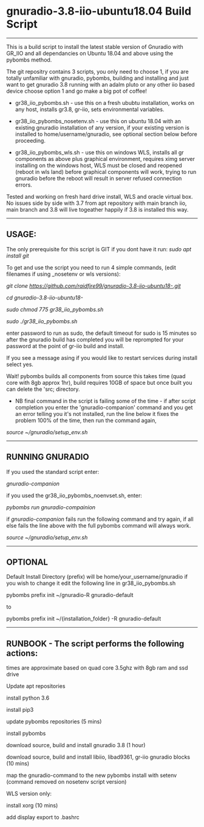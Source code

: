 
# gnuradio-3.8-iio-ubuntu18.04 Build Script
-----------------------------------------------------------------------------------------------------------------------------
This is a build script to install the latest stable version of Gnuradio with GR_IIO and all dependancies on Ubuntu 18.04 and above using the pybombs method.

The git repositry contains 3 scripts, you only need to choose 1, if you are totally unfamiliar with gnuradio, pybombs, building and installing and just want to get gnuradio 3.8 running with an adalm pluto or any other iio based device choose option 1 and go make a big pot of coffee!

- gr38_iio_pybombs.sh - use this on a fresh ububtu installation, works on any host, installs gr3.8, gr-iio, sets environmental variables.
- gr38_iio_pybombs_nosetenv.sh - use this on ubuntu 18.04 with an existing gnuradio installation of any version, if your existing version is installed to home/username/gnuradio, see optional section below before proceeding.

- gr38_iio_pybombs_wls.sh - use this on windows WLS, installs all gr components as above plus graphical environment, requires ximg server installing on the windows host, WLS must be closed and reopened (reboot in wls land) before graphical components will work, trying to run gnuradio before the reboot will result in server refused connection errors.


Tested and working on fresh hard drive install, WLS and oracle virtual box. No issues side by side with 3.7 from apt repository with main branch iio, main branch and 3.8 will live togeather happily if 3.8 is installed this way.



-----------------------------------------------------------------------------------------------------------------------------

USAGE:
-
The only prerequisite for this script is GIT if you dont have it run:
*sudo apt install git*

To get and use the script you need to run 4 simple commands, (edit filenames if using _nosetenv or wls versions):


*git clone https://github.com/raidfire99/gnuradio-3.8-iio-ubuntu18-.git*

*cd gnuradio-3.8-iio-ubuntu18-*

*sudo chmod 775 gr38_iio_pybombs.sh*

*sudo ./gr38_iio_pybombs.sh*


enter password to run as sudo, the default timeout for sudo is 15 minutes so after the gnuradio build has completed you will be reprompted for your password at the point of gr-iio build and install.

If you see a message asing if you would like to restart services during install select yes.


Wait! pybombs builds all components from source this takes time (quad core with 8gb approx 1hr), build requires 10GB of space but once built you can delete the 'src; directory.


- NB final command in the script is failing some of the time - if after script completion you enter the 'gnuradio-companion' command and you get an error telling you it's not installed, run the line below it fixes the problem 100% of the time, then run the command again,

*source ~/gnuradio/setup_env.sh*

-----------------------------------------------------------------------------------------------------------------------------

RUNNING GNURADIO
-

If you used the standard script enter:

*gnuradio-companion*

if you used the gr38_iio_pybombs_noenvset.sh, enter:

*pybombs run gnuradio-compainion*

if *gnuradio-companion* fails run the following command and try again, if all else fails the line above with the full pybombs command will always work.

*source ~/gnuradio/setup_env.sh*

------------------------------------------------------------------------------------------------------------------------------
OPTIONAL 
-

Default Install Directory (prefix) will be home/your_username/gnuradio if you wish to change it edit the following line in gr38_iio_pybombs.sh

pybombs prefix init ~/gnuradio-R gnuradio-default

to

pybombs prefix init ~/{installation_folder} -R gnuradio-default

-----------------------------------------------------------------------------------------------------------------------------
 RUNBOOK - The script performs the following actions:
-

times are approximate based on quad core 3.5ghz with 8gb ram and ssd drive

Update apt repositories


install python 3.6

install pip3

update pybombs repositories (5 mins)

install pybombs

download source, build and install gnuradio 3.8 (1 hour)

download source, build and install libiio, libad9361, gr-iio gnuradio blocks (10 mins)

map the gnuradio-command to the new pybombs install with setenv (command removed on nosetenv script version)

WLS version only: 

install xorg (10 mins)

add  display export to .bashrc 
